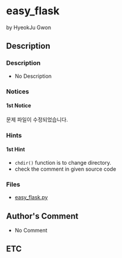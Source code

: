 # easy_flask

by HyeokJu Gwon

## Description

### Description

* No Description

### Notices

#### 1st Notice

문제 파일이 수정되었습니다.

### Hints

#### 1st Hint

* `chdir()` function is to change directory.
* check the comment in given source code

### Files

* [easy_flask.py](https://github.com/ajou-whois/1st-cyber-security-mini-ctf/blob/master/challenges/easy_flask/easy_flask.py)

## Author's Comment

* No Comment

## ETC

